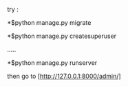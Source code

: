 try :

*$python manage.py migrate

*$python manage.py createsuperuser

.....

*$python manage.py runserver

then go to [http://127.0.0.1:8000/admin/]